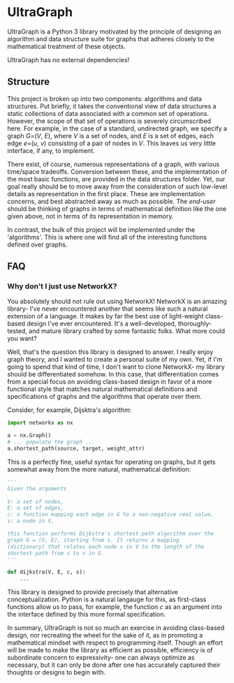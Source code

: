 # UltraGraph 

UltraGraph is a Python 3 library motivated by the principle of designing
an algorithm and data structure suite for graphs that adheres closely to
the mathematical treatment of these objects. 

UltraGraph has no external dependencies!

## Structure

This project is broken up into two components: algorithms and data structures.
Put briefly, it takes the conventional view of data structures a static
collections of data associated with a common set of operations. However, the
scope of that set of operations is severely circumscribed here. For example, in
the case of a standard, undirected graph, we specify a graph *G*=(*V*, *E*),
where *V* is a set of nodes, and *E* is a set of edges, each edge *e*=(*u*,
*v*) consisting of a pair of nodes in *V*. This leaves us very little
interface, if any, to implement.

There exist, of course, numerous representations of a graph, with various
time/space tradeoffs. Conversion between these, and the implementation of the
most basic functions, are provided in the data structures folder. Yet, our goal
really should be to move away from the consideration of such low-level details
as representation in the first place. These are implementation concerns, and
best abstracted away as much as possible. The *end-user* should be thinking of
graphs in terms of mathematical definition like the one given above, not in
terms of its representation in memory.

In contrast, the bulk of this project will be implemented under the
'algorithms'. This is where one will find all of the interesting functions
defined over graphs.

## FAQ

### Why don't I just use NetworkX?
You absolutely should not rule out using NetworkX! NetworkX is an amazing
library- I've never encountered another that seems like such a natural
extension of a language. It makes by far the best use of light-weight
class-based design I've ever encountered. It's a well-developed,
thoroughly-tested, and mature library crafted by some fantastic folks. What
more could you want?

Well, that's the question this library is designed to answer. I really enjoy
graph theory, and I wanted to create a personal suite of my own. Yet, if I'm
going to spend that kind of time, I don't want to clone NetworkX- my library
should be differentiated somehow. In this case, that differentiation comes from
a special focus on avoiding class-based design in favor of a more functional
style that matches natural mathematical definitions and specifications of
graphs and the algorithms that operate over them.

Consider, for example, Dijsktra's algorithm:

```python
import networkx as nx

a = nx.Graph()
# ... populate the graph ...
a.shortest_path(source, target, weight_attr)
```

This is a perfectly fine, useful syntax for operating on graphs, but it
gets somewhat away from the more natural, mathematical definition:

```python
'''
Given the arguments
    
V: a set of nodes,
E: a set of edges,
c: a function mapping each edge in G to a non-negative real value,
s: a node in V,

this function performs Dijkstra's shortest-path algorithm over the
graph G = (V, E), starting from s. It returns a mapping
(dictionary) that relates each node v in V to the length of the
shortest path from s to v in G.
'''

def dijkstra(V, E, c, s):
    ...
```

This library is designed to provide precisely that alternative
conceptualization. Python is a natural langauge for this, as first-class
functions allow us to pass, for example, the function *c* as an argument into
the interface defined by this more formal specification.

In summary, UltraGraph is not so much an exercise in avoiding class-based
design, nor recreating the wheel for the sake of it, as in promoting a
mathematical mindset with respect to programming itself. Though an effort
will be made to make the library as efficient as possible, efficiency is
of subordinate concern to expressivity- one can always optimize as necessary,
but it can only be done after one has accurately captured their thoughts
or designs to begin with.
